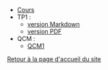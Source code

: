 
* [Cours](Cours/Intro_var.pdf)
* TP1 :
  * [version Markdown](TP1/1NSI-Chap1-Variables-TP1-git.md)
  * [version PDF](TP1/1NSI-Chap1-Variables-TP1-.pdf)
* QCM :
  * [QCM1](https://genumsi.inria.fr/qcm.php?h=e74b6446b2fb9380f06fe87ff3289bf4)






[Retour à la page d'accueil du site](https://parc-nsi.github.io/premiere-nsi/)